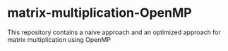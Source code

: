 # matrix-multiplication-OpenMP
This repository contains a naive approach and an optimized approach for matrix multiplication using OpenMP
